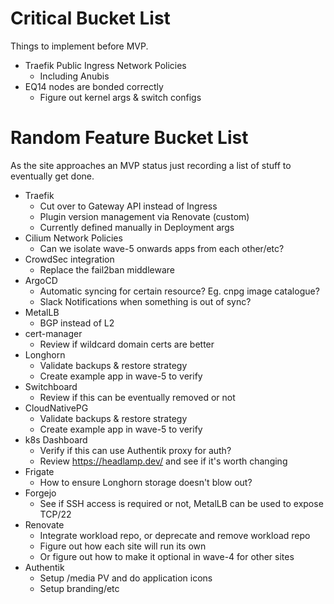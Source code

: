 # Critical Bucket List

Things to implement before MVP.

* Traefik Public Ingress Network Policies
  * Including Anubis
* EQ14 nodes are bonded correctly
  * Figure out kernel args & switch configs

# Random Feature Bucket List

As the site approaches an MVP status just recording a list of stuff to eventually get done.

* Traefik
  * Cut over to Gateway API instead of Ingress
  * Plugin version management via Renovate (custom)
  * Currently defined manually in Deployment args
* Cilium Network Policies
  * Can we isolate wave-5 onwards apps from each other/etc?
* CrowdSec integration
  * Replace the fail2ban middleware
* ArgoCD
  * Automatic syncing for certain resource? Eg. cnpg image catalogue?
  * Slack Notifications when something is out of sync?
* MetalLB
  * BGP instead of L2
* cert-manager
  * Review if wildcard domain certs are better
* Longhorn
  * Validate backups & restore strategy
  * Create example app in wave-5 to verify
* Switchboard
  * Review if this can be eventually removed or not
* CloudNativePG
  * Validate backups & restore strategy
  * Create example app in wave-5 to verify
* k8s Dashboard
  * Verify if this can use Authentik proxy for auth?
  * Review https://headlamp.dev/ and see if it's worth changing
* Frigate
  * How to ensure Longhorn storage doesn't blow out?
* Forgejo
  * See if SSH access is required or not, MetalLB can be used to expose TCP/22
* Renovate
  * Integrate workload repo, or deprecate and remove workload repo
  * Figure out how each site will run its own
  * Or figure out how to make it optional in wave-4 for other sites
* Authentik
  * Setup /media PV and do application icons
  * Setup branding/etc

